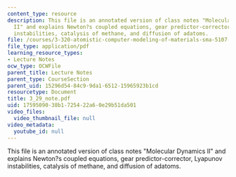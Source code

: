 ```yaml
---
content_type: resource
description: This file is an annotated version of class notes "Molecular Dynamics
  II" and explains Newton?s coupled equations, gear predictor-corrector, Lyapunov
  instabilities, catalysis of methane, and diffusion of adatoms.
file: /courses/3-320-atomistic-computer-modeling-of-materials-sma-5107-spring-2005/1759509038b1725422a60e29b51da501_3_29_note.pdf
file_type: application/pdf
learning_resource_types:
- Lecture Notes
ocw_type: OCWFile
parent_title: Lecture Notes
parent_type: CourseSection
parent_uid: 15296d54-84c9-9da1-6512-15965923b1cd
resourcetype: Document
title: 3_29_note.pdf
uid: 17595090-38b1-7254-22a6-0e29b51da501
video_files:
  video_thumbnail_file: null
video_metadata:
  youtube_id: null
---
```

This file is an annotated version of class notes "Molecular Dynamics II" and explains Newton?s coupled equations, gear predictor-corrector, Lyapunov instabilities, catalysis of methane, and diffusion of adatoms.

